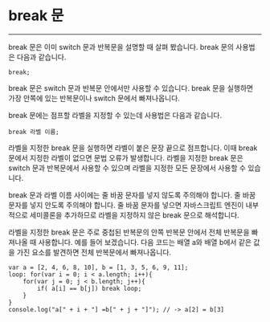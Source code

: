 # break 문

---

break 문은 이미 switch 문과 반복문을 설명할 때 살펴 봤습니다. break 문의 사용법은 다음과 같습니다.

`break;`

break 문은 switch 문과 반복문 안에서만 사용할 수 있습니다. break 문을 실행하면 가장 안쪽에 있는 반복문이나 switch 문에서 빠져나옵니다.

break 문에는 점프할 라벨을 지정할 수 있는데 사용법은 다음과 같습니다.

`break 라벨 이름;`

라벨을 지정한 break 문을 실행하면 라벨이 붙은 문장 끝으로 점프합니다. 이때 break 문에서 지정한 라벨이 없으면 문법 오류가 발생합니다. 라벨을 지정한 break 문은 switch 문과 반복문에서 사용할 수 있으며 라벨을 지정한 모든 문장에서 사용할 수 있습니다.

break 문과 라벨 이름 사이에는 줄 바꿈 문자를 넣지 않도록 주의해야 합니다. 줄 바꿈 문자를 넣지 안도록 주의해야 합니다. 줄 바꿈 문자를 넣으면 자바스크립트 엔진이 내부적으로 세미콜론을 추가하므로 라벨을 지정하지 않은 break 문으로 해석합니다.

라벨을 지정한 break 문은 주로 중첩된 반복문의 안쪽 반복문 안에서 전체 반복문을 빠져나올 때 사용합니다. 예를 들어 보겠습니다. 다음 코드는 배열 a와 배열 b에서 같은 값을 가진 요소를 발견하면 전체 반복문에서 빠져나옵니다.

```
var a = [2, 4, 6, 8, 10], b = [1, 3, 5, 6, 9, 11];
loop: for(var i = 0; i < a.length; i++){
    for(var j = 0; j < b.length; j++){
        if( a[i] == b[j]) break loop;
    }
}
console.log("a[" + i + "] =b[" + j + "]"); // -> a[2] = b[3]
```
